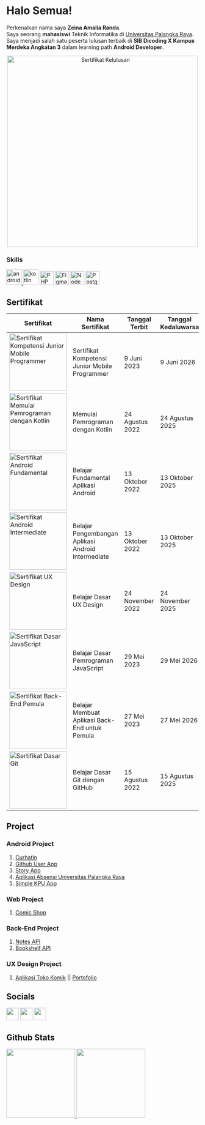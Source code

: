 # Halo Semua! 
Perkenalkan nama saya **Zeina Amalia Randa**.\
Saya seorang **mahasiswi** Teknik Informatika di [Universitas Palangka Raya](https://www.upr.ac.id/).\
Saya menjadi salah satu peserta lulusan terbaik di **SIB Dicoding X Kampus Merdeka Angkatan 3** dalam learning path **Android Developer**.
    
<p align="center">
<img src="https://i.postimg.cc/3rDtJMZz/Sertifikat-kelulusan.png" alt="Sertifikat Kelulusan" width="500">
</p>

### Skills

<p align="left">
<a href="https://developer.android.com" target="_blank"> <img src="https://developer.android.com/static/images/logos/android.svg" alt="android" width="40" height="40"/> </a>
<a href="https://kotlinlang.org" target="_blank"> <img src="https://kotlinlang.org/assets/images/favicon.svg" alt="kotlin" width="40" height="40"/></a> 
<a href="https://php.net/" target="_blank" rel="noreferrer"><img src="https://raw.githubusercontent.com/danielcranney/readme-generator/main/public/icons/skills/php-colored.svg" width="36" height="36" alt="PHP" /></a>
<a href="https://figma.com/" target="_blank" rel="noreferrer"><img src="https://raw.githubusercontent.com/danielcranney/readme-generator/main/public/icons/skills/figma-colored.svg" width="36" height="36" alt="Figma" /></a>
<a href="https://nodejs.org/" target="_blank" rel="noreferrer"><img src="https://raw.githubusercontent.com/danielcranney/readme-generator/main/public/icons/skills/nodejs-colored.svg" width="36" height="36" alt="NodeJs" /></a>
<a href="https://postgresql.com/" target="_blank" rel="noreferrer"><img src="https://raw.githubusercontent.com/danielcranney/readme-generator/main/public/icons/skills/postgresql-colored.svg" width="36" height="36" alt="PostgreSQL" /></a>
</p>

## Sertifikat
| Sertifikat | Nama Sertifikat | Tanggal Terbit | Tanggal Kedaluwarsa |
| -- | -- | -- | -- |
| <img height="150" src="https://i.postimg.cc/TYXWHZz0/Sertifikat-Zeina-page-0001.jpg" alt="Sertifikat Kompetensi Junior Mobile Programmer"> | Sertifikat Kompetensi Junior Mobile Programmer | 9 Juni 2023 | 9 Juni 2026 |
| <img height="150" src="https://i.postimg.cc/fyyyD4pL/Memulai-Pemrograman-dengan-Kotlin.png" alt="Sertifikat Memulai Pemrograman dengan Kotlin"> | Memulai Pemrograman dengan Kotlin | 24 Agustus 2022 | 24 Agustus 2025 |
| <img height="150" src="https://i.postimg.cc/9MT9t2Pt/FUNDAMENTAL.png" alt="Sertifikat Android Fundamental"> | Belajar Fundamental Aplikasi Android | 13 Oktober 2022 | 13 Oktober 2025 |
| <img height="150" src="https://i.postimg.cc/htLTdcrL/INTERMEDIATE.png" alt="Sertifikat Android Intermediate"> | Belajar Pengembangan Aplikasi Android Intermediate | 13 Oktober 2022 | 13 Oktober 2025 |
| <img height="150" src="https://i.postimg.cc/Cxhr5PCx/UX.png" alt="Sertifikat UX Design"> | Belajar Dasar UX Design | 24 November 2022 | 24 November 2025 |
| <img height="150" src="https://i.postimg.cc/JzRJWSNP/Dasar-Java-Script.png" alt="Sertifikat Dasar JavaScript"> | Belajar Dasar Pemrograman JavaScript | 29 Mei 2023 | 29 Mei 2026 |
| <img height="150" src="https://i.postimg.cc/YSKSHFBk/BACK-END-PEMULA.png" alt="Sertifikat Back-End Pemula"> | Belajar Membuat Aplikasi Back-End untuk Pemula | 27 Mei 2023 | 27 Mei 2026 |
| <img height="150" src="https://i.postimg.cc/wBLZCygC/github.png" alt="Sertifikat Dasar Git"> | Belajar Dasar Git dengan GitHub | 15 Agustus 2022 | 15 Agustus 2025 |

## Project
### Android Project 
1. [CurhatIn](https://www.github.com/Capstone-Curhatin/Curhatin-Apps)
2. [Github User App](https://www.github.com/zeinaranda/Github-User-App)
3. [Story App](github.com/zeinaranda/Story-App)
4. [Aplikasi Absensi Universitas Palangka Raya](github.com/zeinaranda/TB-Wireless)
5. [Simple KPU App](github.com/zeinaranda/KPU-App)

### Web Project 
1. [Comic Shop](github.com/zeinaranda/Comic-Shop)

### Back-End Project 
1. [Notes API](https://github.com/zeinaranda/Notes-API)
2. [Bookshelf API](github.com/zeinaranda/Bookshelf-API)

### UX Design Project 
1. [Aplikasi Toko Komik](bit.ly/45A1c35) || [Portofolio](bit.ly/3oCOboI)

## Socials

<p align="left">
<a href="https://www.github.com/zeinaranda" target="_blank" rel="noreferrer"><img src="https://raw.githubusercontent.com/danielcranney/readme-generator/main/public/icons/socials/github.svg" width="32" height="32" /></a> 
<a href="http://www.instagram.com/zeinaranda" target="_blank" rel="noreferrer"><img src="https://raw.githubusercontent.com/danielcranney/readme-generator/main/public/icons/socials/instagram.svg" width="32" height="32" /></a> 
<a href="https://www.linkedin.com/in/zeina-randa" target="_blank" rel="noreferrer"><img src="https://raw.githubusercontent.com/danielcranney/readme-generator/main/public/icons/socials/linkedin.svg" width="32" height="32" /></a>
</p>


## Github Stats     
<p align="left">
    <a href="https://github.com/zeinaranda">
        <img height="180em" src="https://github-readme-stats-eight-theta.vercel.app/api?username=zeinaranda&show_icons=true&theme=algolia&include_all_commits=true&count_private=true"/>
        <img height="180em" src="https://github-readme-stats-eight-theta.vercel.app/api/top-langs/?username=zeinaranda&layout=compact&langs_count=8&theme=algolia"/>
    </a>
</p>
